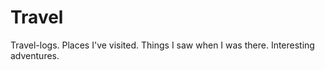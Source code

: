 # Travel

Travel-logs.  Places I've visited.  Things I saw when I was there.  Interesting
adventures.

[unserious-in-new-york]: /unserious-in-new-york/ "The Best Day All Week"
